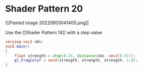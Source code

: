 # Shader Pattern 20
![[Pasted image 20220903041405.png]]

Use the [[Shader Pattern 14]] with a step value
```glsl
varying vec2 vUv;
void main()
{
    float strength = step(0.25, distance(vUv, vec2(0.5)));
    gl_FragColor = vec4(strength, strength, strength, 1.0);
}
```

